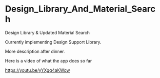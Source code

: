 # Design_Library_And_Material_Search
Design Library &amp; Updated Material Search

Currently implementing Design Support Library. 

More description after dinner. 

Here is a video of what the app does so far

https://youtu.be/yYXgq4aKWow
